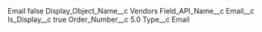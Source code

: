 <?xml version="1.0" encoding="UTF-8"?>
<CustomMetadata xmlns="http://soap.sforce.com/2006/04/metadata" xmlns:xsi="http://www.w3.org/2001/XMLSchema-instance" xmlns:xsd="http://www.w3.org/2001/XMLSchema">
    <label>Email</label>
    <protected>false</protected>
    <values>
        <field>Display_Object_Name__c</field>
        <value xsi:type="xsd:string">Vendors</value>
    </values>
    <values>
        <field>Field_API_Name__c</field>
        <value xsi:type="xsd:string">Email__c</value>
    </values>
    <values>
        <field>Is_Display__c</field>
        <value xsi:type="xsd:boolean">true</value>
    </values>
    <values>
        <field>Order_Number__c</field>
        <value xsi:type="xsd:double">5.0</value>
    </values>
    <values>
        <field>Type__c</field>
        <value xsi:type="xsd:string">Email</value>
    </values>
</CustomMetadata>
